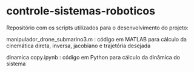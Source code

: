 # controle-sistemas-roboticos

Repositório com os scripts utilizados para o desenvolvimento do projeto:

manipulador_drone_submarino3.m : código em MATLAB para cálculo da cinemática direta, inversa, jacobiano e trajetória desejada

dinamica copy.ipynb : código em Python para cálculo da dinâmica do sistema
